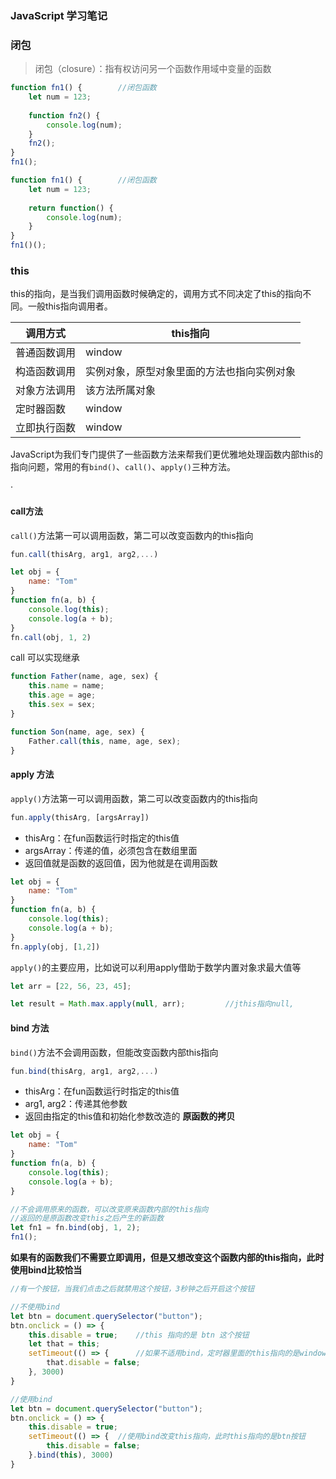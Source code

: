 ### JavaScript 学习笔记



### 闭包

> 闭包（closure）：指有权访问另一个函数作用域中变量的函数

```js
function fn1() {		//闭包函数
    let num = 123;
    
    function fn2() {
        console.log(num);
    }
    fn2();
}
fn1();
```



```js
function fn1() {		//闭包函数
    let num = 123;
    
    return function() {
        console.log(num);
    }
}
fn1()();
```



### this

this的指向，是当我们调用函数时候确定的，调用方式不同决定了this的指向不同。一般this指向调用者。

| 调用方式     | this指向                                   |
| ------------ | ------------------------------------------ |
| 普通函数调用 | window                                     |
| 构造函数调用 | 实例对象，原型对象里面的方法也指向实例对象 |
| 对象方法调用 | 该方法所属对象                             |
| 定时器函数   | window                                     |
| 立即执行函数 | window                                     |



JavaScript为我们专门提供了一些函数方法来帮我们更优雅地处理函数内部this的指向问题，常用的有`bind()`、`call()`、`apply()`三种方法。

·

#### call方法

`call()`方法第一可以调用函数，第二可以改变函数内的this指向

```js
fun.call(thisArg, arg1, arg2,...)
```

```js
let obj = {
    name: "Tom"
}
function fn(a, b) {
    console.log(this);
    console.log(a + b);
}
fn.call(obj, 1, 2)
```

call 可以实现继承

```js
function Father(name, age, sex) {
    this.name = name;
    this.age = age;
    this.sex = sex;
}

function Son(name, age, sex) {
    Father.call(this, name, age, sex);
}
```



#### apply 方法

`apply()`方法第一可以调用函数，第二可以改变函数内的this指向

```js
fun.apply(thisArg, [argsArray])
```

* thisArg：在fun函数运行时指定的this值
* argsArray：传递的值，必须包含在数组里面
* 返回值就是函数的返回值，因为他就是在调用函数

```js
let obj = {
    name: "Tom"
}
function fn(a, b) {
    console.log(this);
    console.log(a + b);
}
fn.apply(obj, [1,2])
```

`apply()`的主要应用，比如说可以利用apply借助于数学内置对象求最大值等

```js
let arr = [22, 56, 23, 45];

let result = Math.max.apply(null, arr);			//jthis指向null,
```



#### bind 方法

`bind()`方法不会调用函数，但能改变函数内部this指向

```js
fun.bind(thisArg, arg1, arg2,...)
```

* thisArg：在fun函数运行时指定的this值
* arg1, arg2：传递其他参数
* 返回由指定的this值和初始化参数改造的 **原函数的拷贝**



```js
let obj = {
    name: "Tom"
}
function fn(a, b) {
    console.log(this);
    console.log(a + b);
}

//不会调用原来的函数，可以改变原来函数内部的this指向
//返回的是原函数改变this之后产生的新函数
let fn1 = fn.bind(obj, 1, 2);	
fn1();
```



**如果有的函数我们不需要立即调用，但是又想改变这个函数内部的this指向，此时使用bind比较恰当**

```js
//有一个按钮，当我们点击之后就禁用这个按钮，3秒钟之后开启这个按钮

//不使用bind
let btn = document.querySelector("button");
btn.onclick = () => {
    this.disable = true;	//this 指向的是 btn 这个按钮
    let that = this;
    setTimeout(() => {		//如果不适用bind，定时器里面的this指向的是window全局对象
        that.disable = false;
    }, 3000)
}

//使用bind
let btn = document.querySelector("button");
btn.onclick = () => {
    this.disable = true;
    setTimeout(() => {	//使用bind改变this指向，此时this指向的是btn按钮
        this.disable = false;
    }.bind(this), 3000)
}
```

